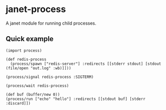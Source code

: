 # janet-process

A janet module for running child processes.

## Quick example

```
(import process)

(def redis-process 
  (process/spawn ["redis-server"] :redirects [[stderr stdout] [stdout (file/open "out.log" :wb)]]))

(process/signal redis-process :SIGTERM)

(process/wait redis-process)

(def buf (buffer/new 0))
(process/run ["echo" "hello"] :redirects [[stdout buf] [stderr :discard]])
```

